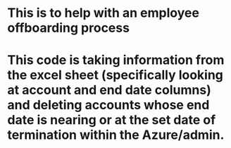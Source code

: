 # This is to help with an employee offboarding process 
# This code is taking information from the excel sheet (specifically looking at account and end date columns) and deleting accounts whose end date is nearing or at the set date of termination within the Azure/admin.
